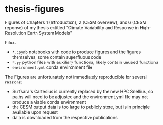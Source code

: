 # thesis-figures
Figures of Chapters 1 (Introduction), 2 (CESM overview), and 6 (CESM reponse) of my thesis entitled "Climate Variability and Response in High-Resolution Earth System Models"

Files:
- `*.ipynb` notebooks with code to produce figures and the figures themselves, some contain superfluous code
- `*.py` python files with auxiliary functions, likely contain unused functions
- `environment.yml` conda environment file

The Figures are unfortunately not immediately reproducible for several reasons:
- Surfsara's Cartesius is currently replaced by the new HPC Snellius, so paths will need to be adjusted and the environment.yml file may not produce a viable conda environment
- the CESM output data is too large to publicly store, but is in principle available upon request
- data is downloaded from the respective publications
